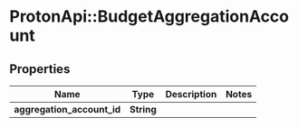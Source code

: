 # ProtonApi::BudgetAggregationAccount

## Properties
Name | Type | Description | Notes
------------ | ------------- | ------------- | -------------
**aggregation_account_id** | **String** |  | 


